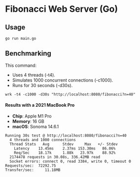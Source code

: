 # Fibonacci Web Server (Go)

## Usage

```shell
go run main.go
```

## Benchmarking

This command:

- Uses 4 threads (-t4).
- Simulates 1000 concurrent connections (-c1000).
- Runs for 30 seconds (-d30s).

```shell
wrk -t4 -c1000 -d30s "http://localhost:8080/fibonacci?n=40"
```

#### Results with a 2021 MacBook Pro
- **Chip**: Apple M1 Pro
- **Memory**: 16 GB
- **macOS**: Sonoma 14.6.1

```shell
Running 30s test @ http://localhost:8080/fibonacci?n=40
  4 threads and 1000 connections
  Thread Stats   Avg      Stdev     Max   +/- Stdev
    Latency    13.45ms    2.37ms 153.30ms   86.06%
    Req/Sec    18.17k     1.88k   23.97k    88.92%
  2174478 requests in 30.08s, 336.42MB read
  Socket errors: connect 0, read 3384, write 0, timeout 0
Requests/sec:  72292.75
Transfer/sec:     11.18MB

```
